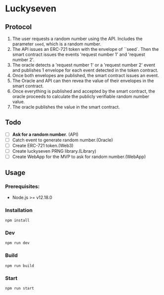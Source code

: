 # Luckyseven

## Protocol
1. The user requests a random number using the API.
Includes the parameter `` seed ``, which is a random number.
2. The API issues an ERC-721 token with the envelope of ``seed`.
Then the smart contract issues the events 'request number 1' and 'request number 2'.
3. The oracle detects a 'request number 1' or a 'request number 2'
event and publishes 1 envelope for each event detected in the token contract.
4. Once both envelopes are published, the smart contract issues an event.
5. The Oracle and API can then revea the value of their envelopes in the smart contract.
6. Once everything is published and accepted by the smart contract, the oracle proceeds to calculate the
publicly verifiable random number value.
7. The oracle publishes the value in the smart contract.

## Todo
- [ ] **Ask for a random number**. (API)
- [ ] Catch event to generate random number.(Oracle)
- [ ] Create ERC-721 token.(Web3)
- [ ] Create luckyseven PRNG library.(Library)
- [ ] Create WebApp for the MVP to ask for random number.(WebApp)

## Usage

### Prerequisites:
* Node.js >= v12.18.0

### Installation
```
npm install
```

### Dev
```
npm run dev
```

### Build
```
npm run build
```

### Start
```
npm run start
```
